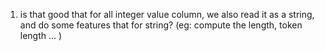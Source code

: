 1. is that good that for all integer value column, we also read it as a string, and do some features that for string? (eg: compute the length, token length ... )